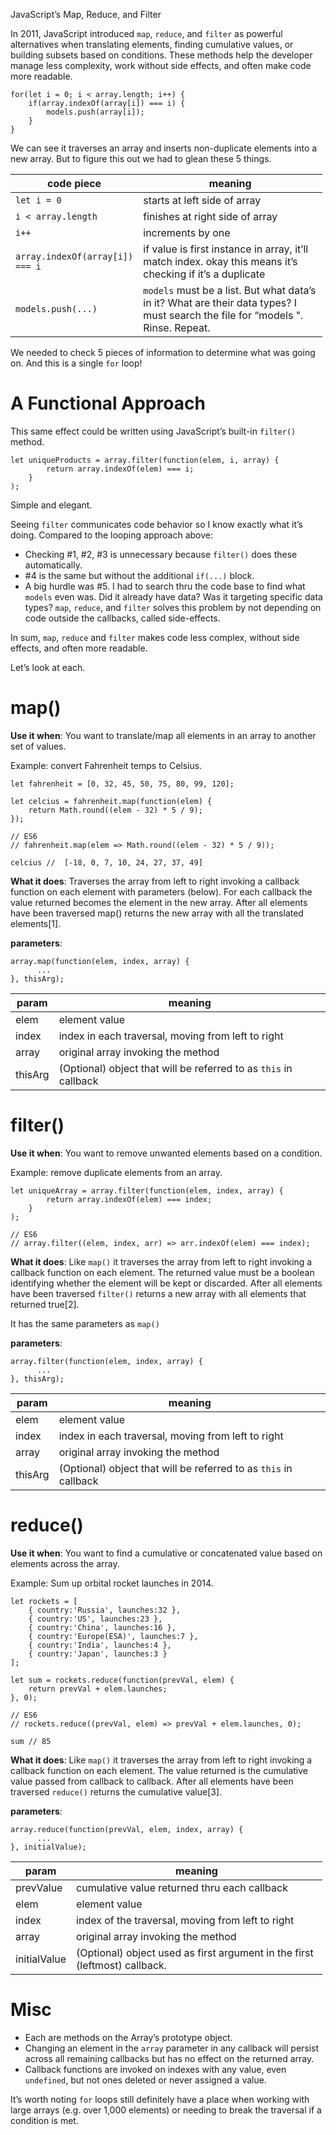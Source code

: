 JavaScript’s Map, Reduce, and Filter

In 2011, JavaScript introduced `map`, `reduce`, and `filter` as powerful alternatives when translating elements, finding cumulative values, or building subsets based on conditions. These methods help the developer manage less complexity, work without side effects, and often make code more readable.

    for(let i = 0; i < array.length; i++) {
        if(array.indexOf(array[i]) === i) {
            models.push(array[i]);
        }
    }

We can see it traverses an array and inserts non-duplicate elements into a new array. But to figure this out we had to glean these 5 things.

<table style="width:99%;"><colgroup><col style="width: 19%" /><col style="width: 80%" /></colgroup><thead><tr class="header"><th>code piece</th><th>meaning</th></tr></thead><tbody><tr class="odd"><td><code>let i = 0</code></td><td>starts at left side of array</td></tr><tr class="even"><td><code>i &lt; array.length</code></td><td>finishes at right side of array</td></tr><tr class="odd"><td><code>i++</code></td><td>increments by one</td></tr><tr class="even"><td><code>array.indexOf(array[i]) === i</code></td><td>if value is first instance in array, it’ll match index. okay this means it’s checking if it’s a duplicate</td></tr><tr class="odd"><td><code>models.push(...)</code></td><td><code>models</code> must be a list. But what data’s in it? What are their data types? I must search the file for “models ". Rinse. Repeat.</td></tr></tbody></table>

We needed to check 5 pieces of information to determine what was going on. And this is a single `for` loop!

# A Functional Approach

This same effect could be written using JavaScript’s built-in `filter()` method.

    let uniqueProducts = array.filter(function(elem, i, array) {
            return array.indexOf(elem) === i;
        }
    );

Simple and elegant.

Seeing `filter` communicates code behavior so I know exactly what it’s doing. Compared to the looping approach above:

- Checking \#1, \#2, \#3 is unnecessary because `filter()` does these automatically.
- \#4 is the same but without the additional `if(...)` block.
- A big hurdle was \#5. I had to search thru the code base to find what `models` even was. Did it already have data? Was it targeting specific data types? `map`, `reduce`, and `filter` solves this problem by not depending on code outside the callbacks, called side-effects.

In sum, `map`, `reduce` and `filter` makes code less complex, without side effects, and often more readable.

Let’s look at each.

# map()

**Use it when**: You want to translate/map all elements in an array to another set of values.

Example: convert Fahrenheit temps to Celsius.

    let fahrenheit = [0, 32, 45, 50, 75, 80, 99, 120];

    let celcius = fahrenheit.map(function(elem) {
        return Math.round((elem - 32) * 5 / 9);
    });

    // ES6
    // fahrenheit.map(elem => Math.round((elem - 32) * 5 / 9));

    celcius //  [-18, 0, 7, 10, 24, 27, 37, 49]

**What it does**: Traverses the array from left to right invoking a callback function on each element with parameters (below). For each callback the value returned becomes the element in the new array. After all elements have been traversed map() returns the new array with all the translated elements\[1\].

**parameters**:

    array.map(function(elem, index, array) {
          ...
    }, thisArg);

<table><thead><tr class="header"><th>param</th><th>meaning</th></tr></thead><tbody><tr class="odd"><td>elem</td><td>element value</td></tr><tr class="even"><td>index</td><td>index in each traversal, moving from left to right</td></tr><tr class="odd"><td>array</td><td>original array invoking the method</td></tr><tr class="even"><td>thisArg</td><td>(Optional) object that will be referred to as <code>this</code> in callback</td></tr></tbody></table>

# filter()

**Use it when**: You want to remove unwanted elements based on a condition.

Example: remove duplicate elements from an array.

    let uniqueArray = array.filter(function(elem, index, array) {
            return array.indexOf(elem) === index;
        }
    );

    // ES6
    // array.filter((elem, index, arr) => arr.indexOf(elem) === index);

**What it does**: Like `map()` it traverses the array from left to right invoking a callback function on each element. The returned value must be a boolean identifying whether the element will be kept or discarded. After all elements have been traversed `filter()` returns a new array with all elements that returned true\[2\].

It has the same parameters as `map()`

**parameters**:

    array.filter(function(elem, index, array) {
          ...
    }, thisArg);

<table><thead><tr class="header"><th>param</th><th>meaning</th></tr></thead><tbody><tr class="odd"><td>elem</td><td>element value</td></tr><tr class="even"><td>index</td><td>index in each traversal, moving from left to right</td></tr><tr class="odd"><td>array</td><td>original array invoking the method</td></tr><tr class="even"><td>thisArg</td><td>(Optional) object that will be referred to as <code>this</code> in callback</td></tr></tbody></table>

# reduce()

**Use it when**: You want to find a cumulative or concatenated value based on elements across the array.

Example: Sum up orbital rocket launches in 2014.

    let rockets = [
        { country:'Russia', launches:32 },
        { country:'US', launches:23 },
        { country:'China', launches:16 },
        { country:'Europe(ESA)', launches:7 },
        { country:'India', launches:4 },
        { country:'Japan', launches:3 }
    ];

    let sum = rockets.reduce(function(prevVal, elem) {
        return prevVal + elem.launches;
    }, 0);

    // ES6
    // rockets.reduce((prevVal, elem) => prevVal + elem.launches, 0);

    sum // 85

**What it does**: Like `map()` it traverses the array from left to right invoking a callback function on each element. The value returned is the cumulative value passed from callback to callback. After all elements have been traversed `reduce()` returns the cumulative value\[3\].

**parameters**:

    array.reduce(function(prevVal, elem, index, array) {
          ...
    }, initialValue);

<table style="width:99%;"><colgroup><col style="width: 13%" /><col style="width: 86%" /></colgroup><thead><tr class="header"><th>param</th><th>meaning</th></tr></thead><tbody><tr class="odd"><td>prevValue</td><td>cumulative value returned thru each callback</td></tr><tr class="even"><td>elem</td><td>element value</td></tr><tr class="odd"><td>index</td><td>index of the traversal, moving from left to right</td></tr><tr class="even"><td>array</td><td>original array invoking the method</td></tr><tr class="odd"><td>initialValue</td><td>(Optional) object used as first argument in the first (leftmost) callback.</td></tr></tbody></table>

# Misc

- Each are methods on the Array’s prototype object.
- Changing an element in the `array` parameter in any callback will persist across all remaining callbacks but has no effect on the returned array.
- Callback functions are invoked on indexes with any value, even `undefined`, but not ones deleted or never assigned a value.

It’s worth noting `for` loops still definitely have a place when working with large arrays (e.g. over 1,000 elements) or needing to break the traversal if a condition is met.
